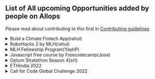 ## List of All upcoming Opportunities added by people on Allops

Please read about contributing to this first in [Contributing guidelines](https://github.com/Sidd2024/Allops/blob/main/Contributing.md#adding-opportunities)

<details>
<summary> Build a Climate Fintech App(rahul)</summary>
<br>
Create a Climate Fintech Application, build on your own existing app, marketplace, or platform or create a powerful fintech feature that can be integrated into your Climate app or platform.
  <br>
EXAMPLES
  <br>
*Using climate APIs computer models to payout climate disaster victims.
  <br>
*Carbon offsetting applications and marketplaces need to pay into wallets and payout to other users.
   <br>
*Sustainable banking firms can leverage Rapyd API for virtual accounts, wallets, payments and payouts.
   <br>
*Using a Wallet to earn points that accumulate to redeem to plant a tree or other technologies focused on reducing carbon footprint.
   <br>
*Automating the purchase of carbon credits Donate part of your card interchange revenues to carbon removal while helping cardholders track their carbon footprint.
<br><br>
Allops LINK: https://allops.herokuapp.com/opportunity/54
</details>

<details>
<summary>RoboHacks 2 by MLH(rahul)</summary>
<br>
Hosted by MLH hackathon is a 48-hour hackathon hosted every weekend in our community discord. Visit discord.mlh.io for more details about the ongoing hackathon.
Keep an eye out on this space for more information about the theme. They'll be running mini-events, workshops, and more to keep you entertained. Whether you build something on the theme or not, they want you to focus on having fun.
This event is open to hackers, all over the world. While they primarily work with student hackers or those who have graduated within the last 12 months, working professionals are also welcome to join them. Students can include high school students, university undergraduate or postgraduate students, and people who are in vocational training such as apprenticeships.
<br><br>
Allops LINK: https://allops.herokuapp.com/opportunity/54
</details>

<details>
<summary>MLH Fellowship Program(YashP)</summary>  
<br>
A fully remote, 12-week internship where participants earn a stipend and learn to collaborate on real open source projects with peers and engineers from top companies. Students can collaborate on projects that are sourced directly from corporate partners. Gain Real-World Experience by 
Contributing to projects that people depend on, not a side project that never sees the light of day. Students are offer educational stipend to help offset expenses while they participate in the program. Students be able to focus on putting what the learn into practice so that can to launch their career in Software Engineering. 
<br> <br> 
Allops Link: https://fellowship.mlh.io/  
</details>

<details>
<summary>Javascript free course by Freecodecamp(Jose)</summary>
<br>
JavaScript is a high-level programming language that all modern web browsers support. It is also one of the core technologies of the web, along with HTML and CSS that you may have learned previously. This section will cover basic JavaScript programming concepts, which range from variables and arithmetic to objects and loops.
freeCodeCamp is a donor-supported tax-exempt 501(c)(3) nonprofit organization with a mission to help people learn to code for free.
<br><br>
Allops LINK: https://allops.herokuapp.com/opportunity/54
</details>

<details>
<summary>Optum Stratethon Season 4(srt)</summary>  
<br>
Optum Stratethon Season 4 is open to students from engineering schools and business schools across India, the Philippines, Singapore, and Malaysia. It is a platform that brings some of the best minds together to solve practical and current health care related problems and identify the most innovative solution that could help improve the lives of millions around the world.
In the past three seasons, this eclectic mix of talent and enthusiasm has provided solutions like the reduction of management cost for chronic conditions and senior care, as well as innovative technology designs to improve health outcomes.
<br> <br> 
Allops LINK: https://allops.herokuapp.com/opportunity/54 
</details>

<details>
<summary>ETHIndia 2022</summary>  
<br>
ETHIndia is a hackathon — a movement with the goal of inspiring and fostering a community of builders promoting technological advancements for Ethereum. It’s a place where the leading minds in the Ethereum ecosystem are uniting with 1500+ builders from around the globe to build decentralized applications for the future.
<br> <br> 
Allops LINK: https://allops.herokuapp.com/opportunity/54 
</details>

<details>
<summary>Call for Code Global Challenge 2022</summary>  
<br>
As part of the 5th annual Call for Code Global Challenge, design and build an open-source solution in the cloud to take on a sustainability issue.
Form a team and take on sustainability issues from improving supply chains to clean energy solutions and the protection of biodiversity. 
<br> <br> 
Allops LINK: https://allops.herokuapp.com/opportunity/53
</details>